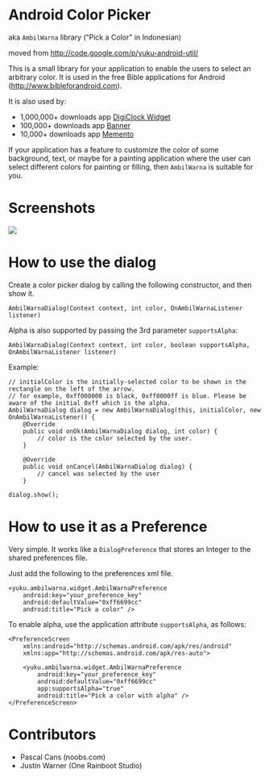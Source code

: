 Android Color Picker
====================

aka `AmbilWarna` library ("Pick a Color" in Indonesian)

moved from http://code.google.com/p/yuku-android-util/

This is a small library for your application to enable the users to select an arbitrary color. It is used in the free Bible applications for Android (http://www.bibleforandroid.com). 

It is also used by:
  * 1,000,000+ downloads app <a href='http://www.davidgoemans.com/mainsite/node/26'>DigiClock Widget</a>
  * 100,000+ downloads app <a href='https://play.google.com/store/apps/details?id=kenyu73.bannerwidget'>Banner</a>
  * 10,000+ downloads app <a href='https://play.google.com/store/apps/details?id=net.redwarp.widget.memento'>Memento</a>

If your application has a feature to customize the color of some background, text, or maybe for a painting application where the user can select different colors for painting or filling, then `AmbilWarna` is suitable for you.

Screenshots
===========

<img src='http://lh5.ggpht.com/_ODdyLCCXPpQ/TKsFBMSlhdI/AAAAAAAAu6o/vqpGqyCnywY/s800/r230-ambilwarna.png'>


How to use the dialog
=====================

Create a color picker dialog by calling the following constructor, and then show it.

    AmbilWarnaDialog(Context context, int color, OnAmbilWarnaListener listener)

Alpha is also supported by passing the 3rd parameter `supportsAlpha`:

    AmbilWarnaDialog(Context context, int color, boolean supportsAlpha, OnAmbilWarnaListener listener)

Example:

    // initialColor is the initially-selected color to be shown in the rectangle on the left of the arrow.
    // for example, 0xff000000 is black, 0xff0000ff is blue. Please be aware of the initial 0xff which is the alpha.
    AmbilWarnaDialog dialog = new AmbilWarnaDialog(this, initialColor, new OnAmbilWarnaListener() {
    	@Override
    	public void onOk(AmbilWarnaDialog dialog, int color) {
    		// color is the color selected by the user.
    	}
    		
    	@Override
    	public void onCancel(AmbilWarnaDialog dialog) {
    		// cancel was selected by the user
    	}

    dialog.show();

How to use it as a Preference
=============================

Very simple. It works like a `DialogPreference` that stores an Integer to the shared preferences file.

Just add the following to the preferences xml file.

  	<yuku.ambilwarna.widget.AmbilWarnaPreference
  		android:key="your_preference_key"
  		android:defaultValue="0xff6699cc" 
  		android:title="Pick a color" />

To enable alpha, use the application attribute `supportsAlpha`, as follows:

    <PreferenceScreen
    	xmlns:android="http://schemas.android.com/apk/res/android"
    	xmlns:app="http://schemas.android.com/apk/res-auto">
    	
    	<yuku.ambilwarna.widget.AmbilWarnaPreference
    		android:key="your_preference_key"
    		android:defaultValue="0xff6699cc" 
    		app:supportsAlpha="true"
    		android:title="Pick a color with alpha" />
    </PreferenceScreen>

Contributors
============

* Pascal Cans (noobs.com)
* Justin Warner (One Rainboot Studio)

